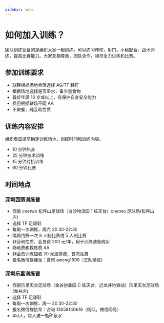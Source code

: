 ```yaml
---
sidebar: auto
---
```


# 如何加入训练？

团队训练营目的是组织大家一起训练，可以练习传球，射门，小组配合，战术训练，提高比赛能力。大家互相尊重，团队合作，竭尽全力训练和比赛。

## 参加训练要求

- 球鞋根据场地合理选择 AG/TF 鞋钉
- 根据场地选择是否带水，备少量食物
- 最好年满 16 岁或以上，有保护自身安全能力
- 费用根据球场不同 AA
- 不聚餐，纯互助性质

## 训练内容安排

组织者应提前确定训练场地，训练时间和训练内容。

- 10 分钟热身
- 25 分钟技术训练
- 15 分钟对抗训练
- 60 分钟比赛

## 时间地点

### 深圳西丽训练营

- 西丽 onetwo 松坪山足球场（白沙物流园 1 栋天台）onetwo 足球场(松坪山店)
- 选择 TF 足球鞋
- 每周一次训练，周六 20:30-22:30
- 隔周约赛一次 8 人制比赛或 5 人制比赛
- 非营利性质，会员费 200 元/年，用于训练装备购买
- 场地费和教练费 AA
- 非会员训练加收 20 元服务费，首次免费
- 报名微信群接龙：咨询 awong1900（王队微信）

### 深圳乐里训练营

- 西丽乐里天台足球场（金谷创业园 C 栋天台，近龙井地铁站）乐里天台足球场(龙井店)
- 选择 TF 足球鞋
- 每周一次训练，周一 20:30-22:30
- 报名微信群接龙：咨询 13058140619（杨队，微信同号）
- 45/人，每人送一瓶矿泉水
